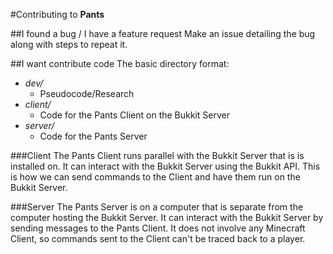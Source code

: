 #Contributing to **Pants**

##I found a bug / I have a feature request
Make an issue detailing the bug along with steps to repeat it.

##I want contribute code
The basic directory format:
* *dev/*
  * Pseudocode/Research
* *client/*
  * Code for the Pants Client on the Bukkit Server
* *server/*
  * Code for the Pants Server

###Client
The Pants Client runs parallel with the Bukkit Server that is is installed on. It can interact with the Bukkit Server using the Bukkit API. This is how we can send commands to the Client and have them run on the Bukkit Server.

###Server
The Pants Server is on a computer that is separate from the computer hosting the Bukkit Server. It can interact with the Bukkit Server by sending messages to the Pants Client. It does not involve any Minecraft Client, so commands sent to the Client can't be traced back to a player.
